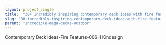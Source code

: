 ```yaml
---
layout: project_single
title:  "30+ Incredibly inspiring contemporary deck ideas with fire features"
slug: "30-incredibly-inspiring-contemporary-deck-ideas-with-fire-features"
parent: "incredible-mega-decks-outdoor"
---
```

Contemporary Deck Ideas-Fire Features-006-1 Kindesign